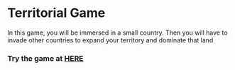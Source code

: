 # Territorial Game
In this game, you will be immersed in a small country. Then you will have to invade other countries to expand your territory and dominate that land

### Try the game at [HERE]([https://dinhphongne.github.io/GameStation/](https://dinhphongne.github.io/Territorial-Game/))
